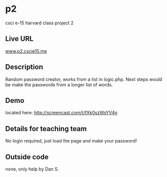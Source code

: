 # p2
csci e-15 harvard class project 2

## Live URL
www.p2.cscie15.me

## Description
Random password creator, works from a list in logic.php. Next steps would be make the passwords from a longer list of words.  

## Demo
located here: http://screencast.com/t/fXk0szWsYV4n

## Details for teaching team
No login required, just load the page and make your password!

## Outside code
none, only help by Dan S.